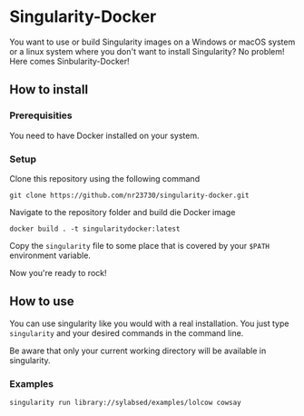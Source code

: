 # Singularity-Docker

You want to use or build Singularity images on a Windows or macOS system or a linux system where you don't want to install Singularity? No problem! Here comes Sinbularity-Docker!

## How to install

### Prerequisities

You need to have Docker installed on your system.

### Setup

Clone this repository using the following command

```
git clone https://github.com/nr23730/singularity-docker.git
```

Navigate to the repository folder and build die Docker image

```
docker build . -t singularitydocker:latest
```

Copy the `singularity` file to some place that is covered by your `$PATH` environment variable.

Now you're ready to rock!

## How to use

You can use singularity like you would with a real installation. You just type `singularity` and your desired commands in the command line. 

Be aware that only your current working directory will be available in singularity.

### Examples

```singularity run library://sylabsed/examples/lolcow cowsay```